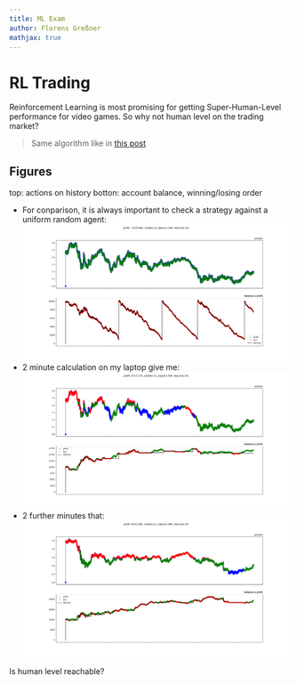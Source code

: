 ```yaml
---
title: ML Exam
author: Florens Greßner
mathjax: true
---
```


# RL Trading

Reinforcement Learning is most promising for getting Super-Human-Level performance for video games. So why not human 
level on the trading market?

> Same algorithm like in [this post](../SnaKI)

## Figures
top: actions on history
botton: account balance, winning/losing order

- For conparison, it is always important to check a strategy against a uniform random agent: ![rand](./rand.png) 
- 2 minute calculation on my laptop give me: ![better](./better.png)
- 2 further minutes that: ![better](./best.png)

Is human level reachable?